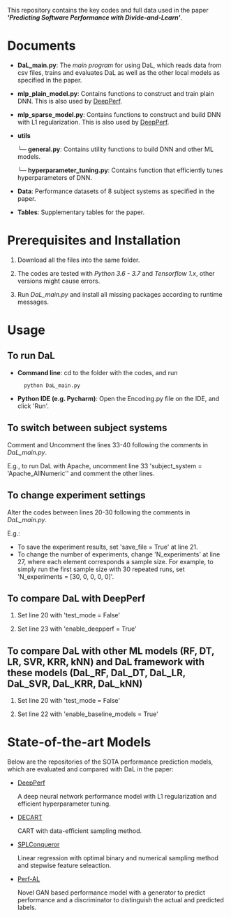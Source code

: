 This repository contains the key codes and full data used in the paper **_'Predicting Software Performance with Divide-and-Learn'_**.

# Documents

- **DaL_main.py**: 
The *main program* for using DaL, which reads data from csv files, trains and evaluates DaL as well as the other local models as specified in the paper.

- **mlp_plain_model.py**:
Contains functions to construct and train plain DNN. This is also used by [DeepPerf](https://github.com/DeepPerf/DeepPerf).
    
- **mlp_sparse_model.py**:
Contains functions to construct and build DNN with L1 regularization. This is also used by [DeepPerf](https://github.com/DeepPerf/DeepPerf).

- **utils**

    └─ **general.py**:
    Contains utility functions to build DNN and other ML models.
    
    └─ **hyperparameter_tuning.py**:
    Contains function that efficiently tunes hyperparameters of DNN.
    

- **Data**:
Performance datasets of 8 subject systems as specified in the paper.

- **Tables**:
Supplementary tables for the paper.

# Prerequisites and Installation
1. Download all the files into the same folder.

2. The codes are tested with *Python 3.6 - 3.7* and *Tensorflow 1.x*, other versions might cause errors.

3. Run *DaL_main.py* and install all missing packages according to runtime messages.

# Usage
## To run DaL
- **Command line**: cd to the folder with the codes, and run

        python DaL_main.py
        
- **Python IDE (e.g. Pycharm)**: Open the Encoding.py file on the IDE, and click 'Run'.



## To switch between subject systems
Comment and Uncomment the lines 33-40 following the comments in *DaL_main.py*.

E.g., to run DaL with Apache, uncomment line 33 'subject_system = 'Apache_AllNumeric'' and comment the other lines.



## To change experiment settings
Alter the codes between lines 20-30 following the comments in *DaL_main.py*.

E.g.:
- To save the experiment results, set 'save_file = True' at line 21.
- To change the number of experiments, change 'N_experiments' at line 27, where each element corresponds a sample size. 
For example, to simply run the first sample size with 30 repeated runs, set 'N_experiments = [30, 0, 0, 0, 0]'.


## To compare DaL with DeepPerf
1. Set line 20 with 'test_mode = False'

2. Set line 23 with 'enable_deepperf = True'


## To compare DaL with other ML models (RF, DT, LR, SVR, KRR, kNN) and DaL framework with these models (DaL_RF, DaL_DT, DaL_LR, DaL_SVR, DaL_KRR, DaL_kNN)
1. Set line 20 with 'test_mode = False'

2. Set line 22 with 'enable_baseline_models = True'



# State-of-the-art Models
Below are the repositories of the SOTA performance prediction models, which are evaluated and compared with DaL in the paper:

- [DeepPerf](https://github.com/DeepPerf/DeepPerf)

    A deep neural network performance model with L1 regularization and efficient hyperparameter tuning.

- [DECART](https://github.com/jmguo/DECART)

    CART with data-efficient sampling method.

- [SPLConqueror](https://github.com/se-sic/SPLConqueror)

    Linear regression with optimal binary and numerical sampling method and stepwise feature seleaction.

- [Perf-AL](https://github.com/GANPerf/GANPerf)

    Novel GAN based performance model with a generator to predict performance and a discriminator to distinguish the actual and predicted labels.
